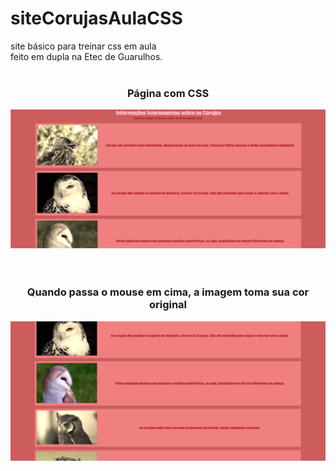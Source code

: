 # siteCorujasAulaCSS
site básico para treinar css em aula<br>
feito em dupla na Etec de Guarulhos.
<br><br>

<div align="center">
  <h3>Página com CSS</h3>
  <img src="ImagensCorujas/1.png">
</div>
<br><br>
<div align="center">
  <h3>Quando passa o mouse em cima, a imagem toma sua cor original</h3>
  <img src="ImagensCorujas/2.png">
</div>
